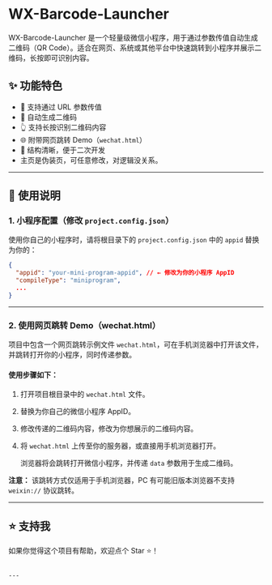 # WX-Barcode-Launcher

WX-Barcode-Launcher 是一个轻量级微信小程序，用于通过参数传值自动生成二维码（QR Code）。适合在网页、系统或其他平台中快速跳转到小程序并展示二维码，长按即可识别内容。

## ✨ 功能特色

- 🧾 支持通过 URL 参数传值
- 🔳 自动生成二维码
- 👆 支持长按识别二维码内容
- 🌐 附带网页跳转 Demo（`wechat.html`）
- 🧩 结构清晰，便于二次开发
- 主页是伪装页，可任意修改，对逻辑没关系。

---

## 🚀 使用说明

### 1. 小程序配置（修改 `project.config.json`）

使用你自己的小程序时，请将根目录下的 `project.config.json` 中的 `appid` 替换为你的：

```json
{
  "appid": "your-mini-program-appid", // ← 修改为你的小程序 AppID
  "compileType": "miniprogram",
  ...
}
```


---

### 2. 使用网页跳转 Demo（wechat.html）

项目中包含一个网页跳转示例文件 `wechat.html`，可在手机浏览器中打开该文件，并跳转打开你的小程序，同时传递参数。

#### 使用步骤如下：

1. 打开项目根目录中的 `wechat.html` 文件。

2. 替换为你自己的微信小程序 AppID。

3. 修改传递的二维码内容，修改为你想展示的二维码内容。

5. 将 `wechat.html` 上传至你的服务器，或直接用手机浏览器打开。

   浏览器将会跳转打开微信小程序，并传递 `data` 参数用于生成二维码。

**注意：** 该跳转方式仅适用于手机浏览器，PC 有可能旧版本浏览器不支持 `weixin://` 协议跳转。



---

## ⭐ 支持我

如果你觉得这个项目有帮助，欢迎点个 Star ⭐️！
```

---
